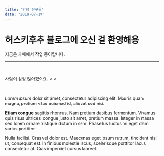 ```yaml
---
title: '안녕 친구들'
date: '2018-07-19'
---
```


# 허스키후추 블로그에 오신 걸 환영해용

지금은 카페에서 작업 중이랍니다.



---

<br />

사람이 엄청 많아졌어요. ㅎㅎ

<br/>

*Lorem ipsum* dolor sit amet, consectetur adipiscing elit. Mauris quam magna, pretium vitae euismod id, aliquet sed nisi.




**Etiam congue** sagittis rhoncus. Nam pretium dapibus fermentum. Vivamus quis risus ultrices, congue justo sit amet, pretium massa.
Integer in massa sed lorem ornare tristique dictum in sem. Phasellus luctus mi eget diam varius porttitor.




Nulla facilisi. Cras vel dolor est. Maecenas eget ipsum rutrum, tincidunt nisi ut, consequat est.
In finibus molestie lacus, scelerisque porttitor lacus consectetur at. Cras imperdiet cursus laoreet.
